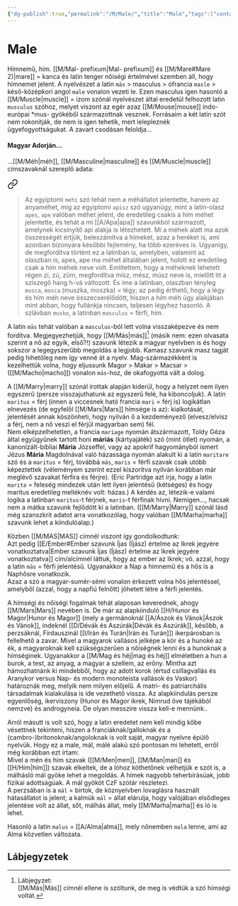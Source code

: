 ```yaml
---
{"dg-publish":true,"permalink":"/M/Male/","title":"Male","tags":["containstransclusions"],"created":"2025-05-29T22:50","updated":"2025-07-16T14:27"}
---
```



# Male

Hímnemű, hím. [[M/Mal- prefixum\|Mal- prefixum]] és [[M/Mare#Mare 2)\|mare]] = kanca és latin tenger nőiségi értelmével szemben áll, hogy hímnemet jelent. A nyelvészet a latin `mās` > masculus > ófrancia `masle` > késő-középkori angol `male` vonalon vezeti le. Ezen masculus igen hasonló a [[M/Muscle\|muscle]] = izom szónál nyelvészet által eredetül felhozott latin `musculus` szóhoz, melyet viszont az egér azaz [[M/Mouse\|mouse]] indo-európai \*mus- gyökéből származottnak vesznek. Forrásaim a két latin szót nem rokonítják, de nem is igen tehetik, mert lelepleznék ügyefogyottságukat. A zavart csodásan feloldja...

#### Magyar Adorján...

...[[M/Méh\|méh]], [[M/Masculine\|masculine]] és [[M/Muscle\|muscle]] címszavaknál szereplő adata:  

<div class="transclusion internal-embed is-loaded"><a class="markdown-embed-link" href="/M/Méh/#1mahi8" aria-label="Open link"><svg xmlns="http://www.w3.org/2000/svg" width="24" height="24" viewBox="0 0 24 24" fill="none" stroke="currentColor" stroke-width="2" stroke-linecap="round" stroke-linejoin="round" class="svg-icon lucide-link"><path d="M10 13a5 5 0 0 0 7.54.54l3-3a5 5 0 0 0-7.07-7.07l-1.72 1.71"></path><path d="M14 11a5 5 0 0 0-7.54-.54l-3 3a5 5 0 0 0 7.07 7.07l1.71-1.71"></path></svg></a><div class="markdown-embed">



> Az egyiptomi `mehi` szó tehát nem a méhállatot jelentette, hanem az anyaméhet, míg az egyiptomi `apisz` szó ugyanúgy, mint a latin-olasz `apes`, `ape` valóban méhet jelent, de eredetileg csakis a hím méhet jelentette, és tehát a mi [[A/Apa\|apa]] szavunkból származott, amelynek kicsinyítő api alakja is létezhetett. Mi a méhek alatt ma azok összességét értjük, beleszámítva a hímeket, azaz a heréket is, ami azonban bizonyára későbbi fejlemény, ha több ezeréves is. Ugyanígy, de megfordítva történt ez a latinban is, amelyben, valamint az olaszban is, apes, ape ma méhet általában jelent, holott ez eredetileg csak a hím méhek neve volt. Említettem, hogy a méheknek lehetett régen zi, zú, züm, megfordítva mísz, mész, músz neve is, mielőtt itt a sziszegő hang h-vá változott. És íme a latinban, olaszban tényleg `musca`, `mosca` (muszka, moszka) = légy; az pedig érthető, hogy a légy és hím méh neve összecserélődött, hiszen a hím méh úgy alakjában mint abban, hogy fullánkja nincsen, teljesen légyhez hasonló. A szlávban `musko`, a latinban `masculus` = férfi, hím.  


</div></div>


A latin `mās` tehát valóban a `masculus`-ból lett volna visszaképezve és nem fordítva. Megjegyezhetjük, hogy [[M/Más\|más]][^1] (másik nem: ezen olvasata szerint a nő az egyik, első?!) szavunk létezik a magyar nyelvben is és hogy sokszor a legegyszerűbb megoldás a legjobb. Kamasz szavunk masz tagját pedig hihetőleg nem így venné át a nyelv. Mag-származékként is kezelhettük volna, hogy eljussunk Magor > Makar > Macsar > ([[M/Macho\|macho]]) vonalon `mās`-hoz, de okafogyottá vált a dolog.  

A [[M/Marry\|marry]] szónál írottak alapján kiderül, hogy a helyzet nem ilyen egyszerű (persze visszajuthatunk az egyszerű felé, ha kiboncoljuk). A latin `maritus` = férj (innen a viccesnek ható francia `mari` = férj is) logikátlan elnevezés (de egyfelől [[M/Mars\|Mars]] hímsége is az): kialkotását, jelentését annak köszönheti, hogy nyilván ő a kezdeményező (elvesz/elvisz a férj, nem a nő veszi el férjül magyarban sem) fél.  
Nem elképzelhetetlen, a francia `mariage` nyomán átszármazott, Toldy Géza által együgyűnek tartott honi **máriás** (kártyajáték) szó (mint ötlet) nyomán, a kanonizált-bibliai **Mária** Józseffel, vagy az apokrif hagyományból ismert Jézus **Mária** Magdolnával való házassága nyomán alakult ki a latin `maritare` szó és a `maritus` = férj, továbbá `mās`, `maris` = férfi szavak csak utóbb képeztettek (véleményem szerint ezzel kiszorítva nyilván korábban már meglévő szavakat férfira és férjre). (Eric Partridge azt írja, hogy a latin `marita` = feleség mindezek után lett ilyen jelentésű (kétséges) és hogy maritus eredetileg melléknév volt: házas.) A kérdés az, létezik-e valami logika a latinban `maritus`-t férjnek, `maris`-t férfinak hívni. Nemigen..., hacsak nem a mátka szavunk fejlődött ki a latinban. ([[M/Marry\|Marry]] szónál lásd még szanszkrit adatot arra vonatkozólag, hogy valóban [[M/Marha\|marha]] szavunk lehet a kiindulóalap.)  

Közben [[M/MAS\|MAS]] címnél viszont így gondolkodtunk:  
Azt pedig [[E/Ember#Ember szavunk Íjas (Íjász) értelme az Ikrek jegyére vonatkoztatva\|Ember szavunk Íjas (Íjász) értelme az Ikrek jegyére vonatkoztatva]] cím/alcímnél láttuk, hogy az ember az Ikrek; vö. azzal, hogy a latin `mās` = férfi jelentésű. Ugyanakkor a Nap a hímnemű és a hős is a Naphősre vonatkozik.  
Azaz a szó a magyar-sumér-sémi vonalon érkezett volna hős jelentéssel, amelyből (azzal, hogy a napfiú felnőtt) jöhetett létre a férfi jelentés.  

  
A hímségi és nőiségi fogalmak tehát alaposan keverednek, ahogy [[M/Mars\|Mars]] nevében is. De már az alapkiinduló [[H/Hunor és Magor\|Hunor és Magor]] (mely a germánoknál [[A/Ászok és Vánok\|Ászok és Vánok]], indeknél [[D/Dévák és Aszúrák\|Dévák és Aszúrák]], később, a perzsáknál, Firdauszinál [[I/Irán és Turán\|Irán és Turán]]) ikerpárosban is fellelhető a zavar. Mivel a magyarok vallásos jelképe a kör és a hunoké az ék, a magyaroknak kell szükségszerűen a nőiségnek lenni és a hunoknak a hímséginek. Ugyanakkor a [[M/Mag és héj\|mag és héj]] elméletben a hun a burok, a test, az anyag, a magyar a szellem, az erőny. Mintha azt hámozhatnánk ki mindebből, hogy az adott korok (értsd csillagvallás és Aranykor versus Nap- és modern monoteista vallások és Vaskor) határoznák meg, melyik nem milyen előjelű. A matri- és patriarchális társadalmak kialakulása is ide vezethető vissza. Az alapkiindulás persze egyenlőség, ikerviszony (Hunor és Magor ikrek, Nimrud öve tájékából nemzve) és androgyneia. De olyan messzire vissza kell-e mennünk..  

Arról másutt is volt szó, hogy a latin eredetet nem kell mindig kőbe vésettnek tekinteni, hiszen a franciáknak/galloknak és a (cambro-)britonoknak/angoloknak is volt saját, magyar nyelvre épülő nyelvük. Hogy ez a male, mál, málé alakú szó pontosan mi lehetett, erről még korábban ezt írtam:  
Mivel a mén és hím szavak ([[M/Men\|men]], [[M/Man\|man]] és [[H/Hím\|hím]]) szavak elkeltek, de a lóhoz köthetőnek vélhetjük e szót is, a málhásló mál gyöke lehet a megoldás. A hímek nagyobb teherbírásúak, jobb fizikai adottságúak. A mál gyököt CzF szótár részletezi.   
A perzsában is a `māl` = birtok, de köznyelvben lovaglásra használt hátasállatot is jelent; a kalmük `mál` = állat elárulja, hogy valójában elsődleges jelentése volt az állat, sőt, málhás állat, mely [[M/Marha\|marha]] és ló is lehet.  



Hasonló a latin `malus` = [[A/Alma\|alma]], mely nőnemben `mala` lenne, ami az Alma közvetlen változata.  

## Lábjegyzetek

[^1]: Lábjegyzet:  
[[M/Más\|Más]] címnél ellene is szóltunk, de meg is védtük a szó hímségi voltát.  